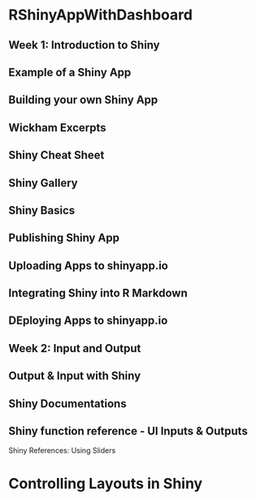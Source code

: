 # RShinyAppWithDashboard

<h2> Week 1: Introduction to Shiny<h2/>

## Example of a Shiny App
## Building your own Shiny App
## Wickham Excerpts
## Shiny Cheat Sheet
## Shiny Gallery
## Shiny Basics
  
## Publishing Shiny App
## Uploading Apps to shinyapp.io
## Integrating Shiny into R Markdown
## DEploying Apps to shinyapp.io

  <h2>Week 2: Input and Output</h2>
  
## Output & Input with Shiny
  ## Shiny Documentations
  ## Shiny function reference - UI Inputs & Outputs
  Shiny References: Using Sliders
  
  <h1>Controlling Layouts in Shiny</>
  
